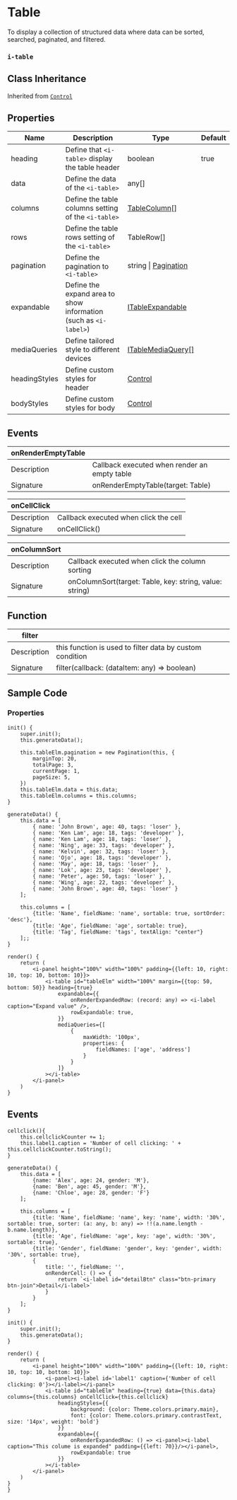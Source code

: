 # Table

To display a collection of structured data where data can be sorted, searched, paginated, and filtered.

### `i-table`

## Class Inheritance
Inherited from [`Control`](components/Control/README.md)

## Properties

| Name            | Description                                                      | Type                 | Default |
| --------------- | -------------------------------------------------                | ----------           | ------- |
| heading         | Define that `<i-table>` display the table header                 | boolean              | true    |
| data            | Define the data of the `<i-table>`                               | any[]                |         |
| columns         | Define the table columns setting of the `<i-table>`              | [TableColumn&#91;&#93;](../customDataType/README.md#tablecolumn) | |
| rows            | Define the table rows setting of the `<i-table>`                 | TableRow[]           |         |
| pagination      | Define the pagination to `<i-table>`                             | string \| [Pagination](components/Pagination/README.md#properties)                |         |
| expandable      | Define the expand area to show information (such as `<i-label>`) | [ITableExpandable](../customDataType/README.md#itableexpandable) | |
| mediaQueries    | Define tailored style to different devices                       | [ITableMediaQuery&#91;&#93;](../customDataType/README.md#itablemediaquery) | |
| headingStyles   | Define custom styles for header                                  | [Control](components/Control/README.md#properties) | |
| bodyStyles      | Define custom styles for body                                    | [Control](components/Control/README.md#properties) | |

## Events

| **onRenderEmptyTable** |                                                |
| --------------         | ---------------------------------------------- |
| Description            | Callback executed when render an empty table   |
| Signature              | onRenderEmptyTable(target: Table)              |

| **onCellClick** |                                                |
| --------------  | ---------------------------------------------- |
| Description     | Callback executed when click the cell          |
| Signature       | onCellClick()                                  |

| **onColumnSort** |                                                         |
| --------------   | ----------------------------------------------          |
| Description      | Callback executed when click the column sorting         |
| Signature        | onColumnSort(target: Table, key: string, value: string) |

## Function

| **filter**     |                                                |
| -------------- | ---------------------------------------------- |
| Description    | this function is used to filter data by custom condition |
| Signature      | filter(callback: (dataItem: any) => boolean) |

## Sample Code

### Properties
```typescript(samples/i-table_1.tsx)
init() {
    super.init();
    this.generateData();

    this.tableElm.pagination = new Pagination(this, {
        marginTop: 20,
        totalPage: 3,
        currentPage: 1,
        pageSize: 5,
    })
    this.tableElm.data = this.data;
    this.tableElm.columns = this.columns;
}

generateData() {
    this.data = [
        { name: 'John Brown', age: 40, tags: 'loser' },
        { name: 'Ken Lam', age: 18, tags: 'developer' },
        { name: 'Ken Lam', age: 18, tags: 'loser' },
        { name: 'Ning', age: 33, tags: 'developer' },
        { name: 'Kelvin', age: 32, tags: 'loser' },
        { name: 'Ojo', age: 18, tags: 'developer' },
        { name: 'May', age: 18, tags: 'loser' },
        { name: 'Lok', age: 23, tags: 'developer' },
        { name: 'Peter', age: 50, tags: 'loser' },
        { name: 'Wing', age: 22, tags: 'developer' },
        { name: 'John Brown', age: 40, tags: 'loser' }
    ];
    
    this.columns = [
        {title: 'Name', fieldName: 'name', sortable: true, sortOrder: 'desc'},
        {title: 'Age', fieldName: 'age', sortable: true},
        {title: 'Tag', fieldName: 'tags', textAlign: "center"}
    ];;
}

render() {
    return (
        <i-panel height="100%" width="100%" padding={{left: 10, right: 10, top: 10, bottom: 10}}>
            <i-table id="tableElm" width="100%" margin={{top: 50, bottom: 50}} heading={true}
                expandable={{
                    onRenderExpandedRow: (record: any) => <i-label caption="Expand value" />,
                    rowExpandable: true,
                }}
                mediaQueries={[
                    {
                        maxWidth: '100px',
                        properties: {
                            fieldNames: ['age', 'address']
                        }
                    }
                ]}
            ></i-table>
        </i-panel>
    )
}
```

## Events
```typescript(samples/i-table_2.tsx)
cellclick(){
    this.cellclickCounter += 1;
    this.label1.caption = 'Number of cell clicking: ' + this.cellclickCounter.toString();
}

generateData() {
    this.data = [
        {name: 'Alex', age: 24, gender: 'M'},
        {name: 'Ben', age: 45, gender: 'M'},
        {name: 'Chloe', age: 28, gender: 'F'}
    ];
    
    this.columns = [
        {title: 'Name', fieldName: 'name', key: 'name', width: '30%', sortable: true, sorter: (a: any, b: any) => !!(a.name.length - b.name.length)}, 
        {title: 'Age', fieldName: 'age', key: 'age', width: '30%', sortable: true},
        {title: 'Gender', fieldName: 'gender', key: 'gender', width: '30%', sortable: true},
        {
            title: '', fieldName: '',
            onRenderCell: () => {
                return `<i-label id="detailBtn" class="btn-primary btn-join">Detail</i-label>`
            }
        }
    ];
}

init() {
    super.init();
    this.generateData();
}

render() {
    return (
        <i-panel height="100%" width="100%" padding={{left: 10, right: 10, top: 10, bottom: 10}}>
            <i-panel><i-label id='label1' caption={'Number of cell clicking: 0'}></i-label></i-panel>
            <i-table id="tableElm" heading={true} data={this.data} columns={this.columns} onCellClick={this.cellclick}
                headingStyles={{
                    background: {color: Theme.colors.primary.main},
                    font: {color: Theme.colors.primary.contrastText, size: '14px', weight: 'bold'}
                }}
                expandable={{
                    onRenderExpandedRow: () => <i-panel><i-label caption="This colume is expanded" padding={{left: 70}}/></i-panel>,
                    rowExpandable: true
                }}
            ></i-table>
        </i-panel>
    )
}
}
```
